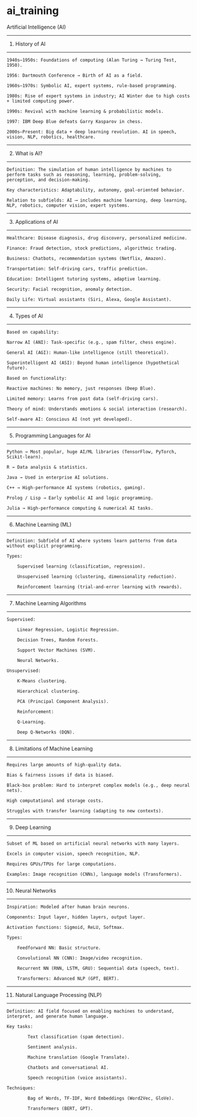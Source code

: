 # ai_training
Artificial Intelligence (AI)

--------------------------------------------------------------------------------------------------------------
1. History of AI
--------------------------------------------------------------------------------------------------------------

    1940s–1950s: Foundations of computing (Alan Turing → Turing Test, 1950).

    1956: Dartmouth Conference → Birth of AI as a field.

    1960s–1970s: Symbolic AI, expert systems, rule-based programming.

    1980s: Rise of expert systems in industry; AI Winter due to high costs + limited computing power.

    1990s: Revival with machine learning & probabilistic models.

    1997: IBM Deep Blue defeats Garry Kasparov in chess.

    2000s–Present: Big data + deep learning revolution. AI in speech, vision, NLP, robotics, healthcare.

------------------------------------------------------------------------------------------------------------
2. What is AI?
------------------------------------------------------------------------------------------------------------
    Definition: The simulation of human intelligence by machines to perform tasks such as reasoning, learning, problem-solving, perception, and decision-making.

    Key characteristics: Adaptability, autonomy, goal-oriented behavior.

    Relation to subfields: AI ⟶ includes machine learning, deep learning, NLP, robotics, computer vision, expert systems.

--------------------------------------------------------------------------------------------------------------
3. Applications of AI
--------------------------------------------------------------------------------------------------------------
    Healthcare: Disease diagnosis, drug discovery, personalized medicine.

    Finance: Fraud detection, stock predictions, algorithmic trading.

    Business: Chatbots, recommendation systems (Netflix, Amazon).

    Transportation: Self-driving cars, traffic prediction.

    Education: Intelligent tutoring systems, adaptive learning.

    Security: Facial recognition, anomaly detection.

    Daily Life: Virtual assistants (Siri, Alexa, Google Assistant).

--------------------------------------------------------------------------------------------------------------
4. Types of AI
--------------------------------------------------------------------------------------------------------------
    Based on capability:

    Narrow AI (ANI): Task-specific (e.g., spam filter, chess engine).

    General AI (AGI): Human-like intelligence (still theoretical).

    Superintelligent AI (ASI): Beyond human intelligence (hypothetical future).

    Based on functionality:

    Reactive machines: No memory, just responses (Deep Blue).

    Limited memory: Learns from past data (self-driving cars).

    Theory of mind: Understands emotions & social interaction (research).

    Self-aware AI: Conscious AI (not yet developed).

--------------------------------------------------------------------------------------------------------------
5. Programming Languages for AI
--------------------------------------------------------------------------------------------------------------
    Python → Most popular, huge AI/ML libraries (TensorFlow, PyTorch, Scikit-learn).

    R → Data analysis & statistics.

    Java → Used in enterprise AI solutions.

    C++ → High-performance AI systems (robotics, gaming).

    Prolog / Lisp → Early symbolic AI and logic programming.

    Julia → High-performance computing & numerical AI tasks.

--------------------------------------------------------------------------------------------------------------
6. Machine Learning (ML)
--------------------------------------------------------------------------------------------------------------
    Definition: Subfield of AI where systems learn patterns from data without explicit programming.

    Types:

        Supervised learning (classification, regression).

        Unsupervised learning (clustering, dimensionality reduction).

        Reinforcement learning (trial-and-error learning with rewards).

--------------------------------------------------------------------------------------------------------------
7. Machine Learning Algorithms
--------------------------------------------------------------------------------------------------------------
    Supervised:

        Linear Regression, Logistic Regression.

        Decision Trees, Random Forests.

        Support Vector Machines (SVM).

        Neural Networks.

    Unsupervised:

        K-Means clustering.

        Hierarchical clustering.

        PCA (Principal Component Analysis).

        Reinforcement:

        Q-Learning.

        Deep Q-Networks (DQN).

--------------------------------------------------------------------------------------------------------------
8. Limitations of Machine Learning
--------------------------------------------------------------------------------------------------------------
    Requires large amounts of high-quality data.

    Bias & fairness issues if data is biased.

    Black-box problem: Hard to interpret complex models (e.g., deep neural nets).

    High computational and storage costs.

    Struggles with transfer learning (adapting to new contexts).

--------------------------------------------------------------------------------------------------------------
9. Deep Learning
--------------------------------------------------------------------------------------------------------------
    Subset of ML based on artificial neural networks with many layers.

    Excels in computer vision, speech recognition, NLP.

    Requires GPUs/TPUs for large computations.

    Examples: Image recognition (CNNs), language models (Transformers).

--------------------------------------------------------------------------------------------------------------
10. Neural Networks
--------------------------------------------------------------------------------------------------------------
    Inspiration: Modeled after human brain neurons.

    Components: Input layer, hidden layers, output layer.

    Activation functions: Sigmoid, ReLU, Softmax.

    Types:

        Feedforward NN: Basic structure.

        Convolutional NN (CNN): Image/video recognition.

        Recurrent NN (RNN, LSTM, GRU): Sequential data (speech, text).

        Transformers: Advanced NLP (GPT, BERT).

--------------------------------------------------------------------------------------------------------------
11. Natural Language Processing (NLP)
--------------------------------------------------------------------------------------------------------------
    Definition: AI field focused on enabling machines to understand, interpret, and generate human language.

    Key tasks:

            Text classification (spam detection).

            Sentiment analysis.

            Machine translation (Google Translate).

            Chatbots and conversational AI.

            Speech recognition (voice assistants).

    Techniques:

            Bag of Words, TF-IDF, Word Embeddings (Word2Vec, GloVe).

            Transformers (BERT, GPT).